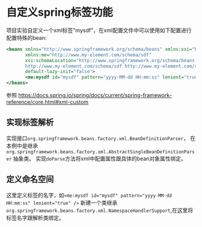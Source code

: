 # 自定义spring标签功能

项目实验自定义一个xml标签"mysdf"，在xml配置文件中可以使用如下配置进行配置特殊的bean:
```xml
<beans xmlns="http://www.springframework.org/schema/beans" xmlns:xsi="http://www.w3.org/2001/XMLSchema-instance"
       xmlns:me="http://www.my-element.com/schema/sdf"
       xsi:schemaLocation="http://www.springframework.org/schema/beans http://www.springframework.org/schema/beans/spring-beans.xsd
       http://www.my-element.com/schema/sdf http://www.my-element.com/schema/sdf/my-element.xsd"
       default-lazy-init="false">
       <me:mysdf id="mysdf" pattern="yyyy-MM-dd HH:mm:ss" lenient="true" />
</beans>
```
参照 https://docs.spring.io/spring/docs/current/spring-framework-reference/core.html#xml-custom

## 实现标签解析
实现接口`org.springframework.beans.factory.xml.BeanDefinitionParser`， 在本例中是继承 `org.springframework.beans.factory.xml.AbstractSingleBeanDefinitionParser` 抽象类。
实现`doParse`方法将xml中配置属性跟具体的bean对象属性绑定。

## 定义命名空间
这里定义标签的名字，如`<me:mysdf id="mysdf" pattern="yyyy-MM-dd HH:mm:ss" lenient="true" />`
新建一个类继承 `org.springframework.beans.factory.xml.NamespaceHandlerSupport`,在这里将标签名字跟解析类绑定。

